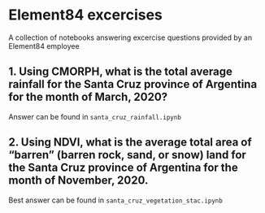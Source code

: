 # Element84 excercises
A collection of notebooks answering excercise questions provided by an Element84 employee

## 1. Using CMORPH, what is the total average rainfall for the Santa Cruz province of Argentina for the month of March, 2020?
Answer can be found in `santa_cruz_rainfall.ipynb`

## 2. Using NDVI, what is the average total area of “barren” (barren rock, sand, or snow) land for the Santa Cruz province of Argentina for the month of November, 2020.
Best answer can be found in `santa_cruz_vegetation_stac.ipynb`
